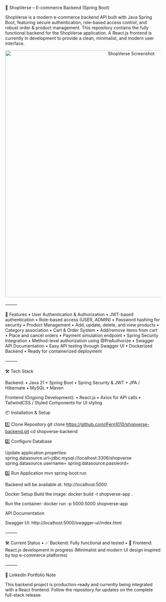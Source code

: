🛒 ShopVerse – E-commerce Backend (Spring Boot)

ShopVerse is a modern e-commerce backend API built with Java Spring Boot, featuring secure authentication, role-based access control, and robust order & product management.
This repository contains the fully functional backend for the ShopVerse application.
A React.js frontend is currently in development to provide a clean, minimalist, and modern user interface.

<p align="center">
  <img width="800" alt="ShopVerse Screenshot" src="https://github.com/user-attachments/assets/92b83045-0ebb-4573-80e5-fd5ceaf1cd0e" />
</p>


⸻

🚀 Features
	•	User Authentication & Authorization
	•	JWT-based authentication
	•	Role-based access (USER, ADMIN)
	•	Password hashing for security
	•	Product Management
	•	Add, update, delete, and view products
	•	Category association
	•	Cart & Order System
	•	Add/remove items from cart
	•	Place and cancel orders
	•	Payment simulation endpoint
	•	Spring Security Integration
	•	Method-level authorization using @PreAuthorize
	•	Swagger API Documentation
	•	Easy API testing through Swagger UI
	•	Dockerized Backend
	•	Ready for containerized deployment

⸻

🛠️ Tech Stack

Backend:
	•	Java 21
	•	Spring Boot
	•	Spring Security & JWT
	•	JPA / Hibernate
	•	MySQL
	•	Maven

Frontend (Ongoing Development):
	•	React.js
	•	Axios for API calls
	•	TailwindCSS / Styled Components for UI styling

📦 Installation & Setup

1️⃣ Clone Repository
git clone https://github.com/jFern1010/shopverse-backend.git
cd shopverse-backend


2️⃣ Configure Database

Update application.properties:
spring.datasource.url=jdbc:mysql://localhost:3306/shopverse
spring.datasource.username=
spring.datasource.password=

3️⃣ Run Application
mvn spring-boot:run

Backend will be available at:
http://localhost:5000


Docker Setup
Build the image:
docker build -t shopverse-app .

Run the container:
docker run -p 5000:5000 shopverse-app


API Documentation

Swagger UI:
http://localhost:5000/swagger-ui/index.html

⸻

🛠️ Current Status
	•	✅ Backend: Fully functional and tested
	•	🔄 Frontend: React.js development in progress
(Minimalist and modern UI design inspired by top e-commerce platforms)

⸻

📌 LinkedIn Portfolio Note

This backend project is production-ready and currently being integrated with a React frontend.
Follow the repository for updates on the complete full-stack release.


